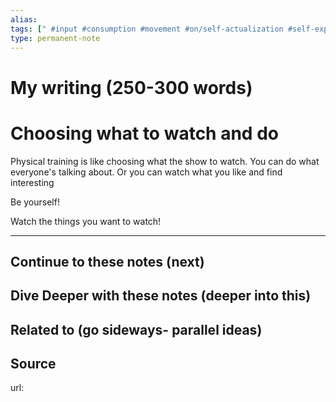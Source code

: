 ```yaml
---
alias: 
tags: [" #input #consumption #movement #on/self-actualization #self-expression "]
type: permanent-note
---
```


# My writing (250-300 words)

# Choosing what to watch and do

Physical training is like choosing what the show to watch. You can do what everyone's talking about. Or you can watch what you like and find interesting 

Be yourself!

Watch the things you want to watch!

---
## Continue to these notes (next)

## Dive Deeper with these notes (deeper into this)
		
## Related to (go sideways- parallel ideas)
	
## Source
url: 